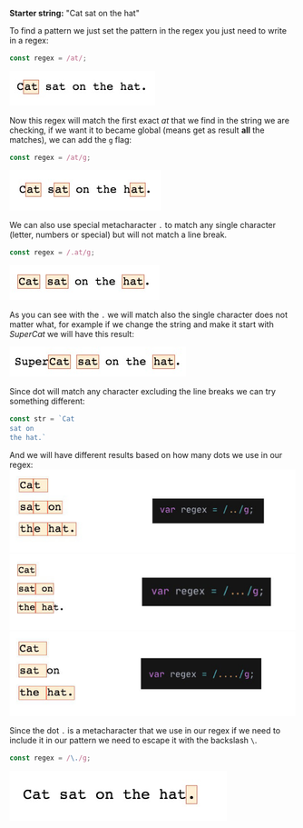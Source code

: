 **Starter string:** "Cat sat on the hat"

To find a pattern we just set the pattern in the regex you just need to write in a regex:
```js
const regex = /at/;
```
![Single matching regular expression](../images/02-single-match.jpg)

Now this regex will match the first exact *at* that we find in the string we are checking, if we want it to became global (means get as result **all** the matches), we can add the `g` flag:
```js
const regex = /at/g;
```
![Global matching regular expression](../images/02-global-matching.jpg)

We can also use special metacharacter `.` to match any single character (letter, numbers or special) but will not match a line break.
```js
const regex = /.at/g;
```
![Using metacharachet . in regular expression](../images/02-using-dot.jpg)

As you can see with the `.` we will match also the single character does not matter what, for example if we change the string and make it start with *SuperCat* we will have this result:

![Use . gives us also a substring](../images/02-dot-substring.jpg)

Since dot will match any character excluding the line breaks we can try something different:
```js
const str = `Cat 
sat on 
the hat.`
```

And we will have different results based on how many dots we use in our regex:
![Using two dots to match any 2-char string](../images/02-two-dots-break-line.jpg)
![Using three dots to match any 3-char string](../images/02-three-dots-break-line.jpg)
![Using four dots to match any 4-char string](../images/02-four-dots-break-line.jpg)

Since the dot `.` is a metacharacter that we use in our regex if we need to include it in our pattern we need to escape it with the backslash `\`.
```js
const regex = /\./g;
```
![Using the escaping char to match the dot](../images/02-escaping-dot.jpg)



